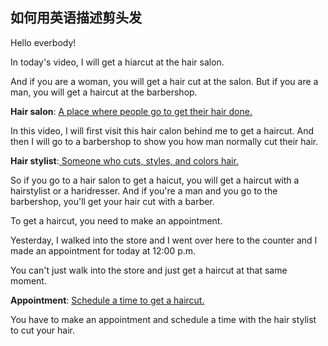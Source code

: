 ## 如何用英语描述剪头发
Hello everbody!

In today's video, I will get a hiarcut at the hair salon.

And if you are a woman, you will get a hair cut at the salon. But if you are a man, you will get a haircut at the barbershop.

**Hair salon**: <u>A place where people go to get their hair done.</u>

In this video, I will first visit this hair calon behind me to get a haircut. And then I will go to a barbershop to show you how man normally cut their hair.

**Hair stylist**:<u> Someone who cuts, styles, and colors hair.</u>

So if you go to a hair salon to get a haicut, you will get a haircut with a hairstylist or a haridresser. And if you're a man and you go to the barbershop, you'll get your hair cut with a barber.

To get a haircut, you need to make an appointment.

Yesterday, I walked into the store and I went over here to the counter and I made an appointment for today at 12:00 p.m.

You can't just walk into the store and just get a haircut at that same moment.

**Appointment**: <u>Schedule a time to get a haircut.</u>

You have to make an appointment and schedule a time with the hair stylist to cut your hair.
